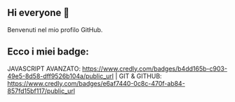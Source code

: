 ## Hi everyone 👋
Benvenuti nel mio profilo GitHub.

## Ecco i miei badge:
JAVASCRIPT AVANZATO: https://www.credly.com/badges/b4dd165b-c903-49e5-8d58-dff9526b104a/public_url | GIT & GITHUB: https://www.credly.com/badges/e6af7440-0c8c-470f-ab84-857fd15bf117/public_url
